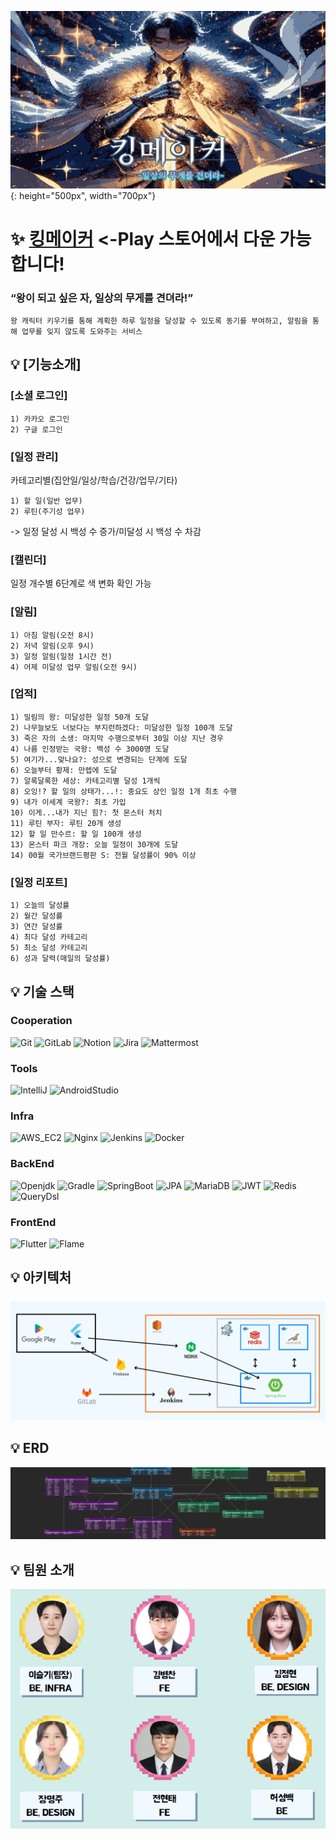 ![Kingmaker](./readmeFiles/logo.png){: height="500px", width="700px"}

# :sparkles: [킹메이커](https://play.google.com/store/apps/details?id=a406.kingmaker.kingmaker) <-Play 스토어에서 다운 가능합니다!
### “왕이 되고 싶은 자, 일상의 무게를 견뎌라!” 

    왕 캐릭터 키우기를 통해 계획한 하루 일정을 달성할 수 있도록 동기를 부여하고, 알림을 통해 업무를 잊지 않도록 도와주는 서비스

## :bulb: [기능소개]
### [소셜 로그인]
    1) 카카오 로그인
    2) 구글 로그인 


### [일정 관리]
카테고리별(집안일/일상/학습/건강/업무/기타) 

    1) 할 일(일반 업무)
    2) 루틴(주기성 업무)

-> 일정 달성 시 백성 수 증가/미달성 시 백성 수 차감


### [캘린더] 
일정 개수별 6단계로 색 변화 확인 가능


### [알림]
    1) 아침 알림(오전 8시) 
    2) 저녁 알림(오후 9시)
    3) 일정 알림(일정 1시간 전)
    4) 어제 미달성 업무 알림(오전 9시)


### [업적]
    1) 밀림의 왕: 미달성한 일정 50개 도달
    2) 나무늘보도 너보다는 부지런하겠다: 미달성한 일정 100개 도달
    3) 죽은 자의 소생: 마지막 수행으로부터 30일 이상 지난 경우
    4) 나름 인정받는 국왕: 백성 수 3000명 도달
    5) 여기가...맞나요?: 성으로 변경되는 단계에 도달
    6) 오늘부터 황제: 만렙에 도달
    7) 알록달록한 세상: 카테고리별 달성 1개씩
    8) 오잉!? 할 일의 상태가...!: 중요도 상인 일정 1개 최초 수행
    9) 내가 이세계 국왕?: 최초 가입
    10) 이게...내가 지닌 힘?: 첫 몬스터 처치
    11) 루틴 부자: 루틴 20개 생성
    12) 할 일 만수르: 할 일 100개 생성
    13) 몬스터 파크 개장: 오늘 일정이 30개에 도달
    14) 00월 국가브랜드평판 S: 전월 달성률이 90% 이상


### [일정 리포트]
    1) 오늘의 달성률
    2) 월간 달성률
    3) 연간 달성률
    4) 최다 달성 카테고리
    5) 최소 달성 카테고리
    6) 성과 달력(매일의 달성률)


## :bulb: 기술 스택

### Cooperation
![Git](https://img.shields.io/badge/Git-gray?logo=Git)
![GitLab](https://img.shields.io/badge/GitLab-gray?logo=GitLab)
![Notion](https://img.shields.io/badge/Notion-gray?logo=Notion)
![Jira](https://img.shields.io/badge/Jira-gray?logo=Jira&logoColor=blue)
![Mattermost](https://img.shields.io/badge/Mattermost-gray?logo=Mattermost)

### Tools
![IntelliJ](https://img.shields.io/badge/IntelliJ-2023.1.3-blue?logo=IntelliJ-IDEA) 
![AndroidStudio](https://img.shields.io/badge/AndroidStudio-2022.3.1.21-white?logo=AndroidStudio)

### Infra
![AWS_EC2](https://img.shields.io/badge/AWS_EC2-20.04.6-orange?logo=AmazonAWS)
![Nginx](https://img.shields.io/badge/Nginx-1.18.0-009639?logo=Nginx&logoColor=009639)
![Jenkins](https://img.shields.io/badge/Jenkins-2.430-c93632?logo=Jenkins)
![Docker](https://img.shields.io/badge/Docker-24.0.7-2497ed?logo=Docker)

### BackEnd
![Openjdk](https://img.shields.io/badge/Openjdk-11-e66f01?logo=Openjdk&logoColor=black)
![Gradle](https://img.shields.io/badge/Gradle-8.3-02303a?logo=Gradle&logoColor=02303a)
![SpringBoot](https://img.shields.io/badge/SpringBoot-2.7.17-6db23f?logo=SpringBoot)
![JPA](https://img.shields.io/badge/JPA-2.7.17-6db23f?logo=JPA)
![MariaDB](https://img.shields.io/badge/MariaDB-11.1.2-003545?logo=mariaDB&logoColor=003545)
![JWT](https://img.shields.io/badge/JWT-4.2.1-000000?logo=json-web-token)
![Redis](https://img.shields.io/badge/Redis-7.2.3-ff6600?logo=redis)
![QueryDsl](https://img.shields.io/badge/querydsl-5.0.0-000000?logo=Querydsl)

### FrontEnd
![Flutter](https://img.shields.io/badge/flutter-3.13.9-000000?logo=Flutter)
![Flame](https://img.shields.io/badge/flame-1.10.1-000000?logo=Flame)


## :bulb: 아키텍처
![Kingmaker](./readmeFiles/arch.png)


## :bulb: ERD
![Kingmaker](./readmeFiles/erd.png)


## :bulb: 팀원 소개
![Kingmaker](./readmeFiles/team.png)

